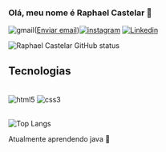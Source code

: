 ### Olá, meu nome é Raphael Castelar 👋
![gmail](https://img.shields.io/badge/Gmail-D14836?style=for-the-badge&logo=gmail&logoColor=white)(<a href="mailto:email@provedor.com.br?subject=Assunto do email&cc=copia@provedor.com.br&bcc=copiaoculta@provedor.com.br&body=Conteúdo do email que será preenchido automaticamente" target: _blank>Enviar email</a>)[![instagram](https://img.shields.io/badge/Instagram-E4405F?style=for-the-badge&logo=instagram&logoColor=white)](https://instagram.com/raphael_castelar1/)
[![Linkedin](https://img.shields.io/badge/LinkedIn-0077B5?style=for-the-badge&logo=linkedin&logoColor=white)](https://www.linkedin.com/in/raphael-castelar/)



![Raphael Castelar GitHub status](https://github-readme-stats.vercel.app/api?username=raphaelcastelar&show_icons=true&theme=dracula)

## Tecnologias

<div style="display: inline_block"><br/>
  <img align="center" alt="html5" src="https://img.shields.io/badge/HTML5-E34F26?style=for-the-badge&logo=html5&logoColor=white"/>
  <img align="center" alt="css3" src="https://img.shields.io/badge/CSS3-1572B6?style=for-the-badge&logo=css3&logoColor=white"/>
  <br>
 </div>
 
 <br> ![Top Langs](https://github-readme-stats.vercel.app/api/top-langs/?username=raphaelcastelar&layout=compact)
 
 Atualmente aprendendo java 🤗
